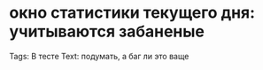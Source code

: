 # окно статистики текущего дня: учитываются забаненые

Tags: В тесте
Text: подумать, а баг ли это ваще